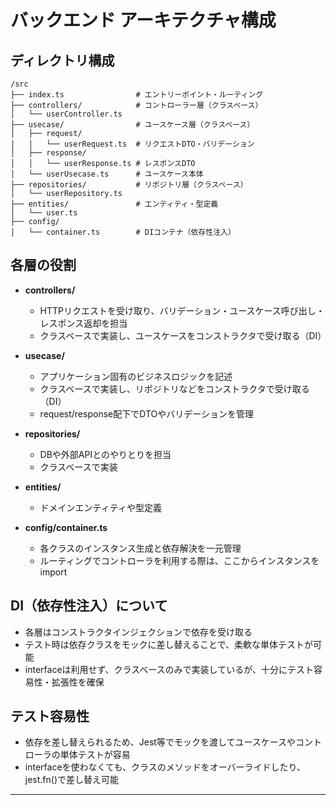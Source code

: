 # バックエンド アーキテクチャ構成

## ディレクトリ構成

```
/src
├── index.ts                # エントリーポイント・ルーティング
├── controllers/            # コントローラー層（クラスベース）
│   └── userController.ts
├── usecase/                # ユースケース層（クラスベース）
│   ├── request/
│   │   └── userRequest.ts  # リクエストDTO・バリデーション
│   ├── response/
│   │   └── userResponse.ts # レスポンスDTO
│   └── userUsecase.ts      # ユースケース本体
├── repositories/           # リポジトリ層（クラスベース）
│   └── userRepository.ts
├── entities/               # エンティティ・型定義
│   └── user.ts
├── config/
│   └── container.ts        # DIコンテナ（依存性注入）
```

## 各層の役割

- **controllers/**
  - HTTPリクエストを受け取り、バリデーション・ユースケース呼び出し・レスポンス返却を担当
  - クラスベースで実装し、ユースケースをコンストラクタで受け取る（DI）

- **usecase/**
  - アプリケーション固有のビジネスロジックを記述
  - クラスベースで実装し、リポジトリなどをコンストラクタで受け取る（DI）
  - request/response配下でDTOやバリデーションを管理

- **repositories/**
  - DBや外部APIとのやりとりを担当
  - クラスベースで実装

- **entities/**
  - ドメインエンティティや型定義

- **config/container.ts**
  - 各クラスのインスタンス生成と依存解決を一元管理
  - ルーティングでコントローラを利用する際は、ここからインスタンスをimport

## DI（依存性注入）について

- 各層はコンストラクタインジェクションで依存を受け取る
- テスト時は依存クラスをモックに差し替えることで、柔軟な単体テストが可能
- interfaceは利用せず、クラスベースのみで実装しているが、十分にテスト容易性・拡張性を確保

## テスト容易性

- 依存を差し替えられるため、Jest等でモックを渡してユースケースやコントローラの単体テストが容易
- interfaceを使わなくても、クラスのメソッドをオーバーライドしたり、jest.fn()で差し替え可能

---
